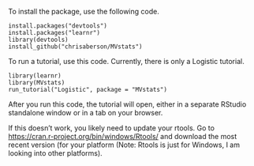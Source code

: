 To install the package, use the following code.

    install.packages("devtools")  
    install.packages("learnr")  
    library(devtools)  
    install_github("chrisaberson/MVstats")  

To run a tutorial, use this code. Currently, there is only a Logistic
tutorial.

    library(learnr)  
    library(MVstats)
    run_tutorial("Logistic", package = "MVstats")  

After you run this code, the tutorial will open, either in a separate
RStudio standalone window or in a tab on your browser.

If this doesn’t work, you likely need to update your rtools. Go to
<a href="https://cran.r-project.org/bin/windows/Rtools/" class="uri">https://cran.r-project.org/bin/windows/Rtools/</a>
and download the most recent version (for your platform (Note: Rtools is
just for Windows, I am looking into other platforms).
